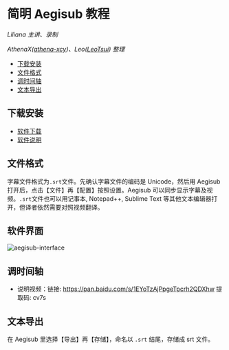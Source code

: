 # 简明 Aegisub 教程

_Liliana 主讲、录制_

_AthenaX([athena-xcy](https://github.com/athena-xcy))、Leo([LeoTsui](https://www.github.com/LeoTsui)) 整理_

- [下载安装](#%e4%b8%8b%e8%bd%bd%e5%ae%89%e8%a3%85)
- [文件格式](#%e6%96%87%e4%bb%b6%e6%a0%bc%e5%bc%8f)
- [调时间轴](#%e8%b0%83%e6%97%b6%e9%97%b4%e8%bd%b4)
- [文本导出](#%e6%96%87%e6%9c%ac%e5%af%bc%e5%87%ba)

## 下载安装

* [软件下载](http://www.aegisub.org/)  
* [软件说明](http://docs.aegisub.org/3.2/Main_Page/)

## 文件格式

字幕文件格式为`.srt`文件。先确认字幕文件的编码是 Unicode，然后用 Aegisub 打开后，点击【文件】再【配置】按照设置。Aegisub 可以同步显示字幕及视频。`.srt`文件也可以用记事本, Notepad++, Sublime Text 等其他文本编辑器打开，但译者依然需要对照视频翻译。


 
## 软件界面 
![aegisub-interface](../images/image2.png)


## 调时间轴

* 说明视频：链接: https://pan.baidu.com/s/1EYoTzAjPpgeTpcrh2QDXhw 提取码: cv7s 

## 文本导出

在 Aegisub 里选择【导出】再【存储】，命名以 `.srt` 结尾，存储成 srt 文件。
